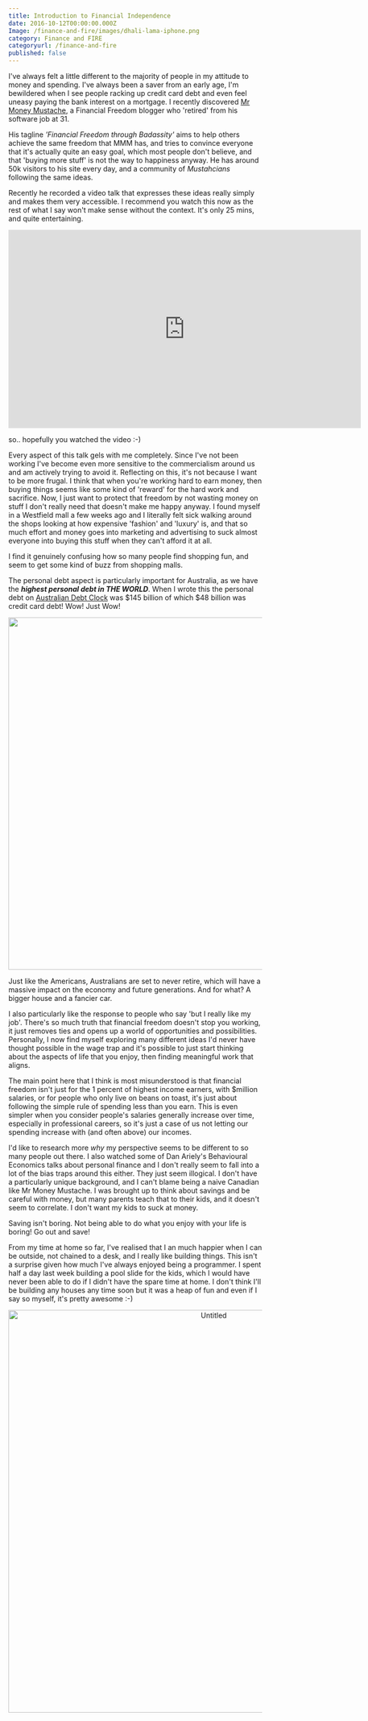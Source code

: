 ```yaml
---
title: Introduction to Financial Independence
date: 2016-10-12T00:00:00.000Z
Image: /finance-and-fire/images/dhali-lama-iphone.png
category: Finance and FIRE
categoryurl: /finance-and-fire
published: false
---
```


I've always felt a little different to the majority of people in my attitude to money and spending. I've always been a saver from an early age, I'm bewildered when I see people racking up credit card debt and even feel uneasy paying the bank interest on a mortgage. I recently discovered [Mr Money Mustache](http://www.mrmoneymustache.com/), a Financial Freedom blogger who 'retired' from his software job at 31. 

His tagline _'Financial Freedom through Badassity'_ aims to help others achieve the same freedom that MMM has, and tries to convince everyone that it's actually quite an easy goal, which most people don't believe, and that 'buying more stuff' is not the way to happiness anyway. He has around 50k visitors to his site every day, and a community of _Mustahcians_ following the same ideas. 

Recently he recorded a video talk that expresses these ideas really simply and makes them very accessible. I recommend you watch this now as the rest of what I say won't make sense without the context. It's only 25 mins, and quite entertaining.

<p><center><iframe src="https://player.vimeo.com/video/183016901?byline=0&amp;portrait=0" width="700" height="394" frameborder="0" allowfullscreen="allowfullscreen"></iframe></center></p>

so.. hopefully you watched the video :-)

Every aspect of this talk gels with me completely. Since I've not been working I've become even more sensitive to the commercialism around us and am actively trying to avoid it. Reflecting on this, it's not because I want to be more frugal. I think that when you're working hard to earn money, then buying things seems like some kind of 'reward' for the hard work and sacrifice. Now, I just want to protect that freedom by not wasting money on stuff I don't really need that doesn't make me happy anyway. I found myself in a Westfield mall a few weeks ago and I literally felt sick walking around the shops looking at how expensive 'fashion' and 'luxury' is, and that so much effort and money goes into marketing and advertising to suck almost everyone into buying this stuff when they can't afford it at all. 

I find it genuinely confusing how so many people find shopping fun, and seem to get some kind of buzz from shopping malls.


The personal debt aspect is particularly important for Australia, as we have the _**highest personal debt in THE WORLD**_. When I wrote this the personal debt on [Australian Debt Clock](http://www.australiandebtclock.com.au/clocks) was $145 billion of which $48 billion was credit card debt! Wow! Just Wow!

<img src="/finance-and-fire/images/australian-debt.png" width="700px" 
align="middle"/>

Just like the Americans, Australians are set to never retire, which will have a massive impact on the economy and future generations. And for what? A bigger house and a fancier car.

I also particularly like the response to people who say 'but I really like my job'. 
There's so much truth that financial freedom doesn't stop you working, it just removes ties and opens up a world of opportunities and possibilities. Personally, I now find myself exploring many different ideas I'd never have thought possible in the wage trap and it's possible to just start thinking about the aspects of life that you enjoy, then finding meaningful work that aligns.

The main point here that I think is most misunderstood is that financial freedom isn't just for the 1 percent of highest income earners, with $million salaries, or for people who only live on beans on toast, it's just about following the simple rule of spending less than you earn. This is even simpler when you consider people's salaries generally increase over time, especially in professional careers, so it's just a case of us not letting our spending increase with (and often above) our incomes. 

I'd like to research more _why_ my perspective seems to be different to so many people out there. I also watched some of Dan Ariely's Behavioural Economics talks about personal finance and I don't really seem to fall into a lot of the bias traps around this either. They just seem illogical. I don't have a particularly unique background, and I can't blame being a naive Canadian like Mr Money Mustache. I was brought up to think about savings and be careful with money, but many parents teach that to their kids, and it doesn't seem to correlate. I don't want my kids to suck at money.

Saving isn't boring. Not being able to do what you enjoy with your life is boring! Go out and save!

From my time at home so far, I've realised that I an much happier when I can be outside, not chained to a desk, and I really like building things. This isn't a surprise given how much I've always enjoyed being a programmer. I spent half a day last week building a pool slide for the kids, which I would have never been able to do if I didn't have the spare time at home. I don't think I'll be building any houses any time soon but it was a heap of fun and even if I say so myself, it's pretty awesome :-)

<p><center>
<a data-flickr-embed="true"  href="https://www.flickr.com/photos/daz_and_di/29579812934/" title="Untitled"><img src="https://c7.staticflickr.com/9/8420/29579812934_8bc58fa42c_b.jpg" width="800" alt="Untitled"></a><script async src="//embedr.flickr.com/assets/client-code.js" charset="utf-8"></script>

<meta property="og:image" content="http://www.dcotterill.com/img/dhali-lama-iphone.png" />